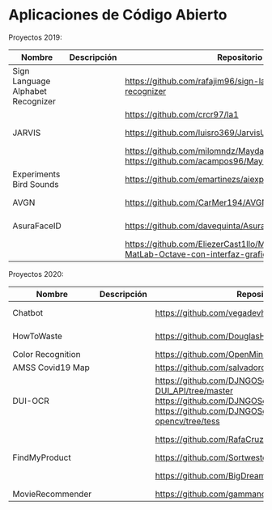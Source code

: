 # Aplicaciones de Código Abierto

Proyectos 2019:

| Nombre  | Descripción  | Repositorio  | Licencia  | Autores  |
|---|---|---|---|---|
| Sign Language Alphabet Recognizer  |   | https://github.com/rafajim96/sign-language-alphabet-recognizer   |   |   |
|   |   | https://github.com/crcr97/la1 |   |   |
| JARVIS |   | https://github.com/luisro369/JarvisUCA  |   | Luis Romualdo  |
|   |   | https://github.com/milomndz/MaydayComputerVisionWeb https://github.com/acampos96/MayDayComputerVisionApp  |   |   |
| Experiments Bird Sounds |   | https://github.com/emartinezs/aiexperiments-bird-sounds |   |   |
| AVGN |   | https://github.com/CarMer194/AVGN  |   | Carlos Merino  |
| AsuraFaceID  |   | https://github.com/davequinta/AsuraFaceID |   | David Quintanilla  |
|   |   | https://github.com/EliezerCast1llo/Machine-Learning-en-MatLab-Octave-con-interfaz-grafica |   | Eliezer Castillo |

Proyectos 2020:


| Nombre  | Descripción  | Repositorio  | Licencia  | Autores  |
|---|---|---|---|---|
| Chatbot |   | https://github.com/vegadevh/chatbot-dialogflow   |   | Diego Vega |
| HowToWaste  |   | https://github.com/DouglasHdezT/HowToWaste |   | Douglas Hernández  |
| Color Recognition |   | https://github.com/OpenMindDevs/color_recognition  |   |   |
| AMSS Covid19 Map |   | https://github.com/salvadorc94/AMSSCovid19Map.git |   |   |
| DUI-OCR |   | https://github.com/DJNGOSolutions/PostgREST-DUI_API/tree/master https://github.com/DJNGOSolutions/DUI-OCR-Panel https://github.com/DJNGOSolutions/simple-ocr-opencv/tree/tess |   | |
|   |   | https://github.com/RafaCruzA/VClass |   | Rafael Cruz |
| FindMyProduct |   | https://github.com/Sortweste/FindMyProduct |   | |
|   |   | https://github.com/BigDreamsCoders/Tremor |   | Nelson Castro |
| MovieRecommender |   | https://github.com/gammanc/movierecommender |   | |







